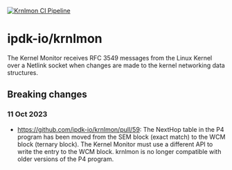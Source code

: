 <!-- markdownlint-disable MD041 -->
[![Krnlmon CI Pipeline](https://github.com/ipdk-io/krnlmon/actions/workflows/pipeline.yml/badge.svg)](https://github.com/ipdk-io/krnlmon/actions/workflows/pipeline.yml)
<!-- markdownlint-enable MD041 -->

# ipdk-io/krnlmon

The Kernel Monitor receives RFC 3549 messages from the Linux Kernel over a
Netlink socket when changes are made to the kernel networking data structures.

## Breaking changes

### 11 Oct 2023

- https://github.com/ipdk-io/krnlmon/pull/59: The NextHop table in the P4
program has been moved from the SEM block (exact match) to the WCM block
(ternary block). The Kernel Monitor must use a different API to write the
entry to the WCM block. krnlmon is no longer compatible with older versions
of the P4 program.
